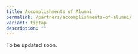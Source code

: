 ```yaml
---
title: Accomplishments of Alumni
permalink: /partners/accomplishments-of-alumni/
variant: tiptap
description: ""
---
```

<p>To be updated soon.</p>